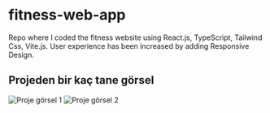 
# fitness-web-app
Repo where I coded the fitness website using React.js, TypeScript, Tailwind Css, Vite.js. User experience has been increased by adding Responsive Design.

## Projeden bir kaç tane görsel
![Proje görsel 1](/fitness-web-app/src/assets/images/fitnessweb-1.png)
![Proje görsel 2](/fitness-web-app/src/assets/images/fitnessweb-2.png)




